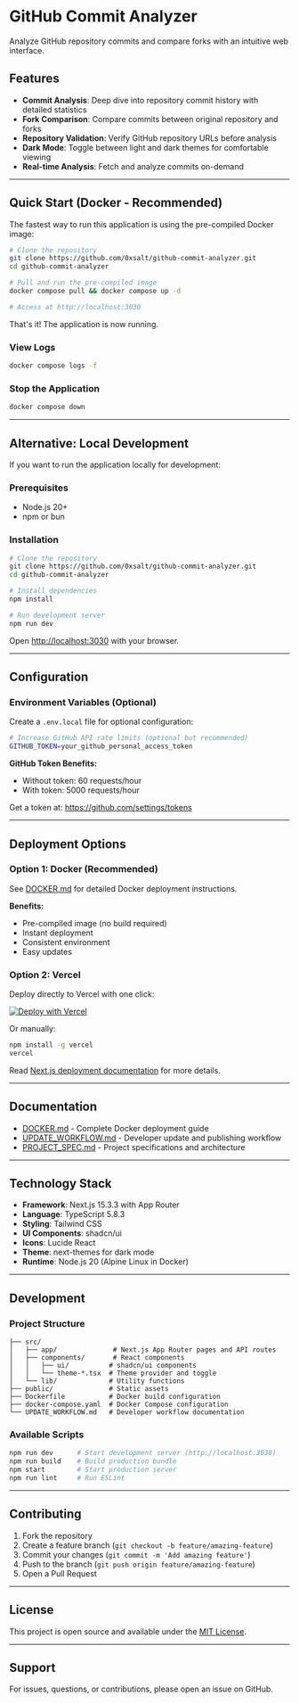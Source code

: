 # GitHub Commit Analyzer

Analyze GitHub repository commits and compare forks with an intuitive web interface.

## Features

- **Commit Analysis**: Deep dive into repository commit history with detailed statistics
- **Fork Comparison**: Compare commits between original repository and forks
- **Repository Validation**: Verify GitHub repository URLs before analysis
- **Dark Mode**: Toggle between light and dark themes for comfortable viewing
- **Real-time Analysis**: Fetch and analyze commits on-demand

---

## Quick Start (Docker - Recommended)

The fastest way to run this application is using the pre-compiled Docker image:

```bash
# Clone the repository
git clone https://github.com/0xsalt/github-commit-analyzer.git
cd github-commit-analyzer

# Pull and run the pre-compiled image
docker compose pull && docker compose up -d

# Access at http://localhost:3030
```

That's it! The application is now running.

### View Logs
```bash
docker compose logs -f
```

### Stop the Application
```bash
docker compose down
```

---

## Alternative: Local Development

If you want to run the application locally for development:

### Prerequisites
- Node.js 20+
- npm or bun

### Installation
```bash
# Clone the repository
git clone https://github.com/0xsalt/github-commit-analyzer.git
cd github-commit-analyzer

# Install dependencies
npm install

# Run development server
npm run dev
```

Open [http://localhost:3030](http://localhost:3030) with your browser.

---

## Configuration

### Environment Variables (Optional)

Create a `.env.local` file for optional configuration:

```bash
# Increase GitHub API rate limits (optional but recommended)
GITHUB_TOKEN=your_github_personal_access_token
```

**GitHub Token Benefits:**
- Without token: 60 requests/hour
- With token: 5000 requests/hour

Get a token at: https://github.com/settings/tokens

---

## Deployment Options

### Option 1: Docker (Recommended)

See [DOCKER.md](./DOCKER.md) for detailed Docker deployment instructions.

**Benefits:**
- Pre-compiled image (no build required)
- Instant deployment
- Consistent environment
- Easy updates

### Option 2: Vercel

Deploy directly to Vercel with one click:

[![Deploy with Vercel](https://vercel.com/button)](https://vercel.com/new/clone?repository-url=https://github.com/0xsalt/github-commit-analyzer)

Or manually:
```bash
npm install -g vercel
vercel
```

Read [Next.js deployment documentation](https://nextjs.org/docs/app/building-your-application/deploying) for more details.

---

## Documentation

- [DOCKER.md](./DOCKER.md) - Complete Docker deployment guide
- [UPDATE_WORKFLOW.md](./UPDATE_WORKFLOW.md) - Developer update and publishing workflow
- [PROJECT_SPEC.md](./PROJECT_SPEC.md) - Project specifications and architecture

---

## Technology Stack

- **Framework**: Next.js 15.3.3 with App Router
- **Language**: TypeScript 5.8.3
- **Styling**: Tailwind CSS
- **UI Components**: shadcn/ui
- **Icons**: Lucide React
- **Theme**: next-themes for dark mode
- **Runtime**: Node.js 20 (Alpine Linux in Docker)

---

## Development

### Project Structure
```
├── src/
│   ├── app/              # Next.js App Router pages and API routes
│   ├── components/       # React components
│   │   ├── ui/          # shadcn/ui components
│   │   └── theme-*.tsx  # Theme provider and toggle
│   └── lib/             # Utility functions
├── public/              # Static assets
├── Dockerfile           # Docker build configuration
├── docker-compose.yaml  # Docker Compose configuration
└── UPDATE_WORKFLOW.md   # Developer workflow documentation
```

### Available Scripts

```bash
npm run dev      # Start development server (http://localhost:3030)
npm run build    # Build production bundle
npm start        # Start production server
npm run lint     # Run ESLint
```

---

## Contributing

1. Fork the repository
2. Create a feature branch (`git checkout -b feature/amazing-feature`)
3. Commit your changes (`git commit -m 'Add amazing feature'`)
4. Push to the branch (`git push origin feature/amazing-feature`)
5. Open a Pull Request

---

## License

This project is open source and available under the [MIT License](LICENSE).

---

## Support

For issues, questions, or contributions, please open an issue on GitHub.
